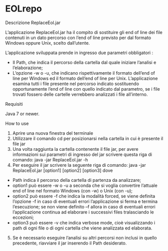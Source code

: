# EOLrepo
 Descrizione ReplaceEol.jar

L’applicazione ReplaceEol.jar ha il compito di sostituire gli end of line dei file contenuti in un dato percorso con l’end of line previsto per dal formato Windows oppure Unix, scelto dall’utente.

L’applicazione sviluppata prende in ingresso due parametri obbligatori :
-	Il Path, che indica il percorso della cartella dal quale iniziare l’analisi e l’elaborazione;
-	L’opzione -w o -u, che indicano rispettivamente il formato dell’end of line per Windows ed il formato dell’end of line per Unix.
L’applicazione esamina tutti i file presente nel percorso indicato sostituendo opportunamente l’end of line con quello indicato dal parametro, se i file trovati fossero delle cartelle verrebbero analizzati i file all’interno.

Requisiti

Java 7 or newer.

How to use

1.	Aprire una nuova finestra del terminale
2.	Utilizzare il comando cd per posizionarsi nella cartella in cui è presente il file jar 
3.	Una volta raggiunta la cartella contenente il file jar, per avere informazioni sui parametri di ingresso del jar scrivere questa riga di comando:
java -jar ReplaceEol.jar -h
4.	Per eseguire il jar scrivere la seguente riga di comando:
java -jar ReplaceEol.jar <Path> [option1] [option2] [option3]
dove
-	Path indica il percorso della cartella di partenza da analizzare;
-	option1 può essere -w o -u a seconda che si voglia convertire l’attuale end of line nel formato Windows (con -w) o Unix (con -u);
-	option2 può essere -f che indica la modalità forced, se viene definita l’opzione -f in caso di eventuali errori l’applicazione si ferma e termina l’esecuzione; se non viene definito –f allora in caso di eventuali errori l’applicazione continua ad elaborare i successivi files tralasciando le eccezioni;
-	option3 può essere -v che indica verbose mode, cioè visualizzando i path di ogni file o di ogni cartella che viene analizzata ed elaborata.
5.	Se è necessario eseguire l’analisi su altri percorsi non inclusi in quello precedente, riavviare il jar inserendo il Path desiderato.


